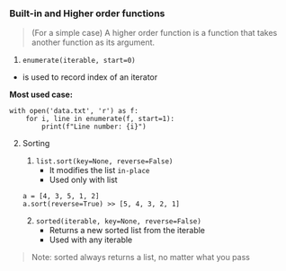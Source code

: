 ### Built-in and Higher order functions

> (For a simple case) A higher order function is a function that takes another function as its argument.

1. `enumerate(iterable, start=0)`
- is used to record index of an iterator

__Most used case:__
```
with open('data.txt', 'r') as f:
    for i, line in enumerate(f, start=1):
        print(f"Line number: {i}")
```

2. Sorting
    1. `list.sort(key=None, reverse=False)`
        * It modifies the list `in-place`
        * Used only with list
    ```
    a = [4, 3, 5, 1, 2]
    a.sort(reverse=True) >> [5, 4, 3, 2, 1]
    ```

    2. `sorted(iterable, key=None, reverse=False)`
        - Returns a new sorted list from the iterable
        - Used with any iterable
> Note: sorted always returns a list, no matter what you pass


